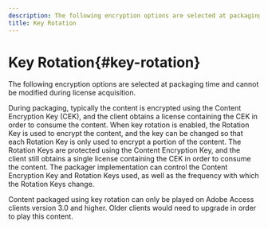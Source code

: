 ```yaml
---
description: The following encryption options are selected at packaging time and cannot be modified during license acquisition.
title: Key Rotation
---
```


# Key Rotation{#key-rotation}

The following encryption options are selected at packaging time and cannot be modified during license acquisition.

During packaging, typically the content is encrypted using the Content Encryption Key (CEK), and the client obtains a license containing the CEK in order to consume the content. When key rotation is enabled, the Rotation Key is used to encrypt the content, and the key can be changed so that each Rotation Key is only used to encrypt a portion of the content. The Rotation Keys are protected using the Content Encryption Key, and the client still obtains a single license containing the CEK in order to consume the content. The packager implementation can control the Content Encryption Key and Rotation Keys used, as well as the frequency with which the Rotation Keys change.

Content packaged using key rotation can only be played on Adobe Access clients version 3.0 and higher. Older clients would need to upgrade in order to play this content. 
